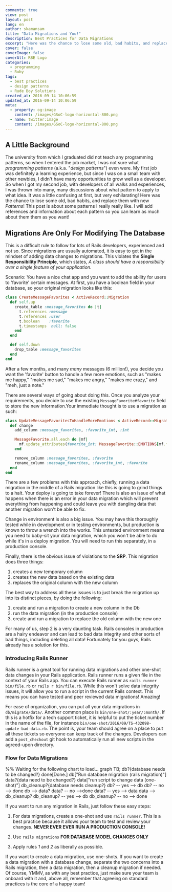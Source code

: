 ```yaml
---
comments: true
view: post
layout: post
lang: en
author: skamansam
title: "Data Migrations and You!"
description: Best Practices for Data Migrations
excerpt: "Here was the chance to lose some old, bad habits, and replace them with new _Patterns_!"
cover: false
coverImage: false
coverAlt: RBE Logo
categories:
  - programming
  - Ruby
tags:
  - best practices
  - design patterns
  - Rude Boy Solutions
created_at: 2016-09-14 10:06:59
updated_at: 2016-09-14 10:06:59
meta:
  - property: og:image
    content: /images/GSoC-logo-horizontal-800.png
  - name: twitter:image
    content: /images/GSoC-logo-horizontal-800.png
---
```


## A Little Background

The university from which I graduated did not teach any programming patterns, so when I entered the job market, I was not 
sure what _programming patterns_ (a.k.a. "*design patterns*") even were. My first job was definitely a learning experience, 
but since I was on a small team with other newbies, I didn't have many opportunities to grow well as a developer. So when 
I got my second job, with developers of all walks and experiences, I was thrown into many, many discussions about what 
pattern to apply to what idea. It was a little confusing at first, but very exhilarating! Here was the chance to lose 
some old, bad habits, and replace them with new _Patterns_! This post is about some patterns I really really like. 
I will add references and information about each pattern so you can learn as much about them them as you want!

## Migrations Are Only For Modifying The Database

This is a difficult rule to follow for lots of Rails developers, experienced and not so. Since migrations are usually 
automated, it is easy to get in the mindset of adding data changes to migrations. This violates the 
**Single Responsibility Principle**, which states, _A class should have a responsibility over a single feature of your application_.

<blog-note><div class="note">

Scenario: You have a nice chat app and you want to add the ability for users to 'favorite' certain messages. 
At first, you have a boolean field in your database, so your original migration looks like this:

```ruby
class CreateMessageFavorites < ActiveRecord::Migration
  def self.up
    create_table :message_favorites do |t|
      t.references :message
      t.references :user
      t.boolean    :favorite
      t.timestamps  null: false
    end
  end

  def self.down
    drop_table :message_favorites
  end
end
```

After a few months, and many _many_ messages (6 million!), you decide you want the 'favorite' button to handle 
a few more emotions, such as "makes me happy," "makes me sad," "makes me angry," "makes me crazy," and "meh, 
just a note."

</div></blog-note>

There are several ways of going about doing this. Once you analyze your requirements, you decide to use the 
existing `MessageFavorite#favorite` field to store the new information.Your immediate thought is to use a 
migration as such:

```ruby
class UpdateMessageFavoritesToHandleMoreEmotions < ActiveRecord::Migration
  def change
    add_column :message_favorites, :favorite_int, :int

    MessageFavorite.all.each do |mf|
      mf.update_attributes(favorite_int: MessageFavorite::EMOTIONS[mf.favorite ? 1 : 0])
    end

    remove_column :message_favorites, :favorite
    rename_column :message_favorites, :favorite_int, :favorite
  end
end
```

There are a few problems with this approach, chiefly, running a data migration in the middle of a Rails 
migration like this is going to grind things to a halt. Your deploy is going to take forever! There is also an 
issue of what happens when there is an error in your data migration which will prevent everything from happening 
and could leave you with dangling data that another migration won't be able to fix.

Change in environment is also a big issue. You may have this thoroughly tested while in development or in testing 
environments, but production is known to throw a wrench into the works. This untested environment means you need 
to baby-sit your data migration, which you won't be able to do while it's in a deploy migration. You will need 
to run this separately, in a production console.

Finally, there is the obvious issue of violations to the **SRP**. This migration does three things:

1. creates a new temporary column
2. creates the new data based on the existing data
3. replaces the original column with the new column

The best way to address all these issues is to just break the migration up into its distinct pieces, by doing the following:

1. create and run a migration to create a new column in the Db
2. run the data migration (in the production console)
3. create and run a migration to replace the old column with the new one

For many of us, step 2 is a very daunting task. Rails consoles in production are a hairy endeavor and can lead to bad 
data integrity and other sorts of bad things, including deleting all data! Fortunately for you guys, Rails already 
has a solution for this.

### Introducing Rails Runner

Rails runner is a great tool for running data migrations and other one-shot data changes in your Rails application. Rails 
runner runs a given file in the context of your Rails app. You can execute Rails runner as `rails runner bin/file.rb` or 
`rails r bin/file.rb`. While this won't solve data integrity issues, it will allow you to run a script in the current 
Rails context. This means you can have tested and peer reviewed data migrations! Amazing!

For ease of organization, you can put all your data migrations in `db/migrate/data/`. Another common place is 
`bin/one-shot/:year/:month/`. If this is a hotfix for a tech support ticket, it is helpful to put the ticket number 
in the name of the file, for instance `bin/one-shot/2016/09/TS-432098-update-bad-data.rb`. The point is, your team 
should agree on a place to put all these tickets so everyone can keep track of the changes. Developers can add a 
`post_checkout` git hook to automatically run all new scripts in the agreed-upon directory.

### Flow for Data Migrations

<div class="chart">
%% Waiting for the following chart to load...
graph TB;
  db?{database needs to be changed?}
  done[Done.]
  db["Run database migration (rails migration)"]
  data?{data need to be changed?}
  data["run script to change data (one-shot)"]
  db_cleanup?{database needs cleanup?}
  db? -- yes --> db
  db? -- no  --> done
  db  --> data?
  data? -- no -->done
  data? -- yes --> data
  data --> db_cleanup?
  db_cleanup? -- yes --> db
  db_cleanup? -- no --> done
</div>


If you want to run any migration in Rails, just follow these easy steps:

  1. For data migrations, create a one-shot and use `rails runner`. This is a best practice because it allows your 
  team to test and review your changes. **NEVER EVER EVER RUN A PRODUCTION CONSOLE!**

  2. Use `rails migrations` **FOR DATABASE MODEL CHANGES ONLY**
  3. Apply rules _1_ and _2_ as liberally as possible.

If you want to create a data migration, use one-shots. If you want to create a data migration with a database 
change, separate the two concerns into a Rails migration, then a data migration, then a cleanup migration if 
needed. Of course, YMMV, as with any best practice, just make sure your team is onboard with it and, above all, 
remember that agreeing on standard practices is the core of a happy team!

<!--
## Presenting Presenters
[About Presenters, decorator pattern]

## Interacting With Objects
[about interactors, service object patters]

## Keeping Controllers Under Control
[about controllers as parameter fetchers for other objects that actuall do the work]

## ActiveRecord Is For Recording
[AR models should be only datastore - allows for switching DBs out - SQL should all be here - when switching Dbs, you only need to edit the models]

## Views: A New View
[use jbuilder/jb, separate views for each format, instead of `render :json...`]

## Proper Tooling
[Use tools! Use gems! Research which ones work for you and your team. Do not reinvent the wheel!]
-->
